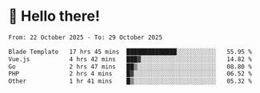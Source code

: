 # 👋 Hello there!

<!--START_SECTION:waka-->

```txt
From: 22 October 2025 - To: 29 October 2025

Blade Template   17 hrs 45 mins  ██████████████░░░░░░░░░░░   55.95 %
Vue.js           4 hrs 42 mins   ███▓░░░░░░░░░░░░░░░░░░░░░   14.82 %
Go               2 hrs 47 mins   ██▒░░░░░░░░░░░░░░░░░░░░░░   08.80 %
PHP              2 hrs 4 mins    █▓░░░░░░░░░░░░░░░░░░░░░░░   06.52 %
Other            1 hr 41 mins    █▒░░░░░░░░░░░░░░░░░░░░░░░   05.32 %
```

<!--END_SECTION:waka-->
